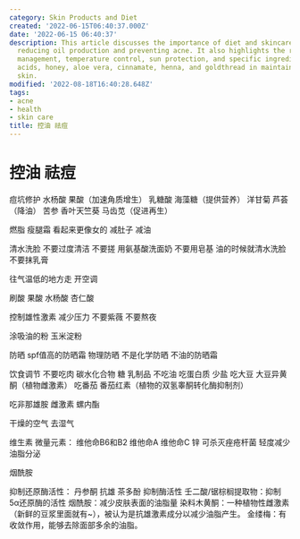 ```yaml
---
category: Skin Products and Diet
created: '2022-06-15T06:40:37.000Z'
date: '2022-06-15 06:40:37'
description: This article discusses the importance of diet and skincare products in
  reducing oil production and preventing acne. It also highlights the role of stress
  management, temperature control, sun protection, and specific ingredients like fruit
  acids, honey, aloe vera, cinnamate, henna, and goldthread in maintaining healthy
  skin.
modified: '2022-08-18T16:40:28.648Z'
tags:
- acne
- health
- skin care
title: 控油 祛痘
---
```


# 控油 祛痘

痘坑修护
水杨酸 果酸（加速角质增生）
乳糖酸 海藻糖（提供营养）
洋甘菊 芦荟（降油）
苦参 香叶天竺葵 马齿苋（促进再生）

燃脂 瘦腿霜 看起来更像女的 减肚子 减油

清水洗脸 不要过度清洁 不要搓 用氨基酸洗面奶 不要用皂基 油的时候就清水洗脸 不要抹乳膏

往气温低的地方走 开空调

刷酸 果酸 水杨酸 杏仁酸

控制雄性激素 减少压力 不要紫薇 不要熬夜

涂吸油的粉 玉米淀粉

防晒 spf值高的防晒霜 物理防晒 不是化学防晒 不油的防晒霜

饮食调节
不要吃肉 碳水化合物 糖 乳制品 不吃油 吃蛋白质 少盐
吃大豆 大豆异黄酮（植物雌激素）
吃番茄 番茄红素（植物的双氢睾酮转化酶抑制剂）

吃非那雄胺 雌激素 螺内酯

干燥的空气 去湿气

维生素 微量元素：
维他命B6和B2
维他命A
维他命C
锌 可杀灭痤疮杆菌 轻度减少油脂分泌

烟酰胺

抑制还原酶活性：
丹参酮 抗雄
茶多酚 抑制酶活性
壬二酸/锯棕榈提取物：抑制5α还原酶的活性
烟酰胺：减少皮肤表面的油脂量
染料木黄酮：一种植物性雌激素（新鲜的豆浆里面就有~），被认为是抗雄激素成分以减少油脂产生。
金缕梅：有收敛作用，能够去除面部多余的油脂。
